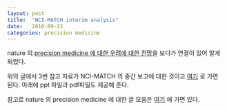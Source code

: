 ```yaml
---
layout: post
title:  "NCI-MATCH interim analysis"
date:   2016-09-13 
categories: precision medicine
---
```


nature 의 [precision medicine 에 대한 우려에 대한 전망](http://www.nature.com/nature/journal/v537/n7619_supp/full/537S63a.html#ref3)을 보다가 연결이 있어 알게 되었다.

위의 글에서 3번 참고 자료가 NCI-MATCH 의 중간 보고에 대한 것이고 [여기](http://ecog-acrin.org/nci-match-eay131/interim-analysis) 로 가면 된다.
아래에 ppt 파일과 pdf파일도 제공해 준다.

참고로 nature 의 precision medicine 에 대한 글 모음은 [여기](http://www.nature.com/nature/archive/subject.html?code=2166) 에 가면 있다.

